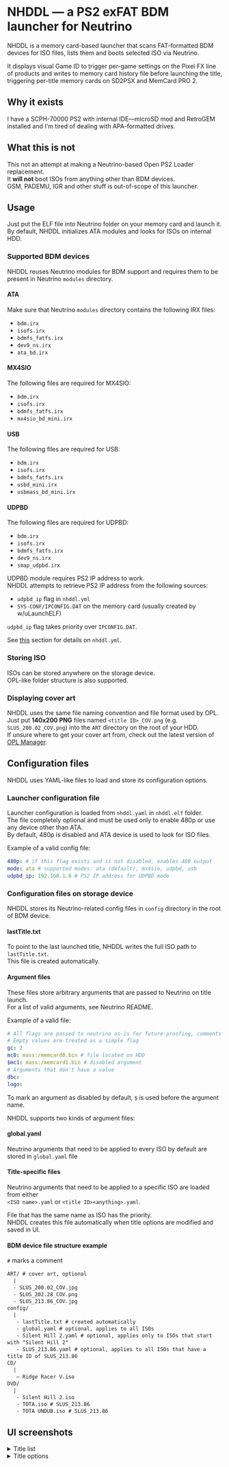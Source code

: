 # NHDDL — a PS2 exFAT BDM launcher for Neutrino

NHDDL is a memory card-based launcher that scans FAT-formatted BDM devices for ISO files,
lists them and boots selected ISO via Neutrino.  

It displays visual Game ID to trigger per-game settings on the Pixel FX line of products and writes to memory card history file before launching the title, triggering per-title memory cards on SD2PSX and MemCard PRO 2.

## Why it exists

I have a SCPH-70000 PS2 with internal IDE—microSD mod and RetroGEM installed and I'm tired of dealing with APA-formatted drives.

## What this is not

This not an attempt at making a Neutrino-based Open PS2 Loader replacement.  
It __will not__ boot ISOs from anything other than BDM devices.  
GSM, PADEMU, IGR and other stuff is out-of-scope of this launcher.

## Usage

Just put the ELF file into Neutrino folder on your memory card and launch it.  
By default, NHDDL initializes ATA modules and looks for ISOs on internal HDD.  

### Supported BDM devices

NHDDL reuses Neutrino modules for BDM support and requires them to be present in Neutrino `modules` directory.

#### ATA
Make sure that Neutrino `modules` directory contains the following IRX files:
- `bdm.irx` 
- `isofs.irx`
- `bdmfs_fatfs.irx`
- `dev9_ns.irx`
- `ata_bd.irx`

#### MX4SIO
The following files are required for MX4SIO:
- `bdm.irx` 
- `isofs.irx`
- `bdmfs_fatfs.irx`
- `mx4sio_bd_mini.irx`

#### USB
The following files are required for USB:
- `bdm.irx` 
- `isofs.irx`
- `bdmfs_fatfs.irx`
- `usbd_mini.irx`
- `usbmass_bd_mini.irx`

#### UDPBD
The following files are required for UDPBD:
- `bdm.irx` 
- `isofs.irx`
- `bdmfs_fatfs.irx`
- `dev9_ns.irx`
- `smap_udpbd.irx`

UDPBD module requires PS2 IP address to work.  
NHDDL attempts to retrieve PS2 IP address from the following sources:
- `udpbd_ip` flag in `nhddl.yml`
- `SYS-CONF/IPCONFIG.DAT` on the memory card (usually created by w/uLaunchELF)

`udpbd_ip` flag takes priority over `IPCONFIG.DAT`.

See [this](#launcher-configuration-file) section for details on `nhddl.yml`.

### Storing ISO

ISOs can be stored anywhere on the storage device.   
OPL-like folder structure is also supported.

### Displaying cover art

NHDDL uses the same file naming convention and file format used by OPL.  
Just put **140x200 PNG** files named `<title ID>_COV.png` (e.g. `SLUS_200.02_COV.png`) into the `ART` directory on the root of your HDD.  
If unsure where to get your cover art from, check out the latest version of [OPL Manager](https://oplmanager.com).

## Configuration files

NHDDL uses YAML-like files to load and store its configuration options.

### Launcher configuration file

Launcher configuration is loaded from `nhddl.yaml` in `nhddl.elf` folder.  
The file completely optional and must be used only to enable 480p or use any device other than ATA.  
By default, 480p is disabled and ATA device is used to look for ISO files.

Example of a valid config file:
```yaml
480p: # if this flag exists and is not disabled, enables 480 output
mode: ata # supported modes: ata (default), mx4sio, udpbd, usb
udpbd_ip: 192.168.1.6 # PS2 IP address for UDPBD mode
```

### Configuration files on storage device

NHDDL stores its Neutrino-related config files in `config` directory in the root of BDM device.

#### lastTitle.txt

To point to the last launched title, NHDDL writes the full ISO path to `lastTitle.txt`.  
This file is created automatically.

#### Argument files

These files store arbitrary arguments that are passed to Neutrino on title launch.  
For a list of valid arguments, see Neutrino README.

Example of a valid file:
```yaml
# All flags are passed to neutrino as-is for future-proofing, comments are ignored
# Empty values are treated as a simple flag
gc: 2
mc0: mass:/memcard0.bin # file located on HDD
$mc1: mass:/memcard1.bin # disabled argument
# Arguments that don't have a value
dbc:
logo:
```

To mark an argument as disabled by default, `$` is used before the argument name.

NHDDL supports two kinds of argument files:

#### global.yaml

Neutrino arguments that need to be applied to every ISO by default are stored in `global.yaml` file

#### Title-specific files

Neutrino arguments that need to be applied to a specific ISO are loaded from either  
`<ISO name>.yaml` or `<title ID><anything>.yaml`.  

File that has the same name as ISO has the priority.  
NHDDL creates this file automatically when title options are modified and saved in UI.

#### BDM device file structure example

`#` marks a comment

```
ART/ # cover art, optional
  |
  - SLUS_200.02_COV.jpg
  - SLUS_202.28_COV.png
  - SLUS_213.86_COV.jpg
config/
  |
   - lastTitle.txt # created automatically
   - global.yaml # optional, applies to all ISOs
   - Silent Hill 2.yaml # optional, applies only to ISOs that start with "Silent Hill 2"
   - SLUS_213.86.yaml # optional, applies to all ISOs that have a title ID of SLUS_213.86
CD/
  |
   — Ridge Racer V.iso
DVD/
  |
   - Silent Hill 2.iso
   - TOTA.iso # SLUS_213.86
   - TOTA UNDUB.iso # SLUS_213.86
```

## UI screenshots

<details>
    <summary>Title list</summary>
    <img src="img/titles.png">
</details>
<details>
    <summary>Title options</summary>
    <img src="img/options.png">
</details>